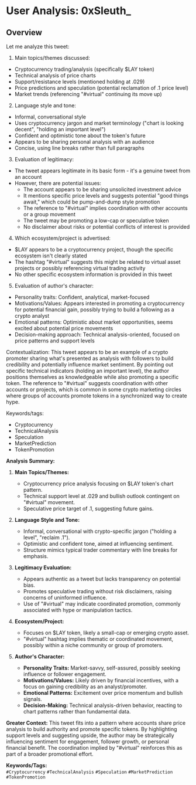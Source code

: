 # User Analysis: 0xSleuth_

## Overview

<think>
Let me analyze this tweet:

1. Main topics/themes discussed:
- Cryptocurrency trading/analysis (specifically $LAY token)
- Technical analysis of price charts
- Support/resistance levels (mentioned holding at .029)
- Price predictions and speculation (potential reclamation of .1 price level)
- Market trends (referencing "#virtual" continuing its move up)

2. Language style and tone:
- Informal, conversational style
- Uses cryptocurrency jargon and market terminology ("chart is looking decent", "holding an important level")
- Confident and optimistic tone about the token's future
- Appears to be sharing personal analysis with an audience
- Concise, using line breaks rather than full paragraphs

3. Evaluation of legitimacy:
- The tweet appears legitimate in its basic form - it's a genuine tweet from an account
- However, there are potential issues:
  - The account appears to be sharing unsolicited investment advice
  - It mentions specific price levels and suggests potential "good things await," which could be pump-and-dump style promotion
  - The reference to "#virtual" implies coordination with other accounts or a group movement
  - The tweet may be promoting a low-cap or speculative token
  - No disclaimer about risks or potential conflicts of interest is provided

4. Which ecosystem/project is advertised:
- $LAY appears to be a cryptocurrency project, though the specific ecosystem isn't clearly stated
- The hashtag "#virtual" suggests this might be related to virtual asset projects or possibly referencing virtual trading activity
- No other specific ecosystem information is provided in this tweet

5. Evaluation of author's character:
- Personality traits: Confident, analytical, market-focused
- Motivations/Values: Appears interested in promoting a cryptocurrency for potential financial gain, possibly trying to build a following as a crypto analyst
- Emotional patterns: Optimistic about market opportunities, seems excited about potential price movements
- Decision-making approach: Technical analysis-oriented, focused on price patterns and support levels

Contextualization:
This tweet appears to be an example of a crypto promoter sharing what's presented as analysis with followers to build credibility and potentially influence market sentiment. By pointing out specific technical indicators (holding an important level), the author positions themselves as knowledgeable while also promoting a specific token. The reference to "#virtual" suggests coordination with other accounts or projects, which is common in some crypto marketing circles where groups of accounts promote tokens in a synchronized way to create hype.

Keywords/tags:
- Cryptocurrency
- TechnicalAnalysis
- Speculation
- MarketPrediction
- TokenPromotion
</think>

**Analysis Summary:**

1. **Main Topics/Themes:**
   - Cryptocurrency price analysis focusing on $LAY token's chart pattern.
   - Technical support level at .029 and bullish outlook contingent on "#virtual" movement.
   - Speculative price target of .1, suggesting future gains.

2. **Language Style and Tone:**
   - Informal, conversational with crypto-specific jargon ("holding a level", "reclaim .1").
   - Optimistic and confident tone, aimed at influencing sentiment.
   - Structure mimics typical trader commentary with line breaks for emphasis.

3. **Legitimacy Evaluation:**
   - Appears authentic as a tweet but lacks transparency on potential bias.
   - Promotes speculative trading without risk disclaimers, raising concerns of uninformed influence.
   - Use of "#virtual" may indicate coordinated promotion, commonly associated with hype or manipulation tactics.

4. **Ecosystem/Project:**
   - Focuses on $LAY token, likely a small-cap or emerging crypto asset.
   - "#virtual" hashtag implies thematic or coordinated movement, possibly within a niche community or group of promoters.

5. **Author's Character:**
   - **Personality Traits:** Market-savvy, self-assured, possibly seeking influence or follower engagement.
   - **Motivations/Values:** Likely driven by financial incentives, with a focus on gaining credibility as an analyst/promoter.
   - **Emotional Patterns:** Excitement over price momentum and bullish signals.
   - **Decision-Making:** Technical analysis-driven behavior, reacting to chart patterns rather than fundamental data.

**Greater Context:**
This tweet fits into a pattern where accounts share price analysis to build authority and promote specific tokens. By highlighting support levels and suggesting upside, the author may be strategically influencing sentiment for engagement, follower growth, or personal financial benefit. The coordination implied by "#virtual" reinforces this as part of a broader promotional effort.

**Keywords/Tags:**  
`#Cryptocurrency` `#TechnicalAnalysis` `#Speculation` `#MarketPrediction` `#TokenPromotion`